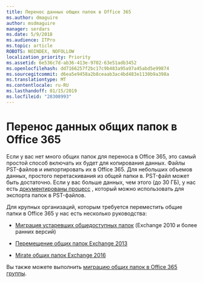 ```yaml
---
title: Перенос данных общих папок в Office 365
ms.author: dmaguire
author: msdmaguire
manager: serdars
ms.date: 5/9/2018
ms.audience: ITPro
ms.topic: article
ROBOTS: NOINDEX, NOFOLLOW
localization_priority: Priority
ms.assetid: 6e536c7d-ab36-413e-9702-63e51adb3452
ms.openlocfilehash: dd7166257f2bc17c9b483a95a97a45abd5e99874
ms.sourcegitcommit: d6ea5e9458a2b8ceaab3ac4bd483e1130b9a398a
ms.translationtype: MT
ms.contentlocale: ru-RU
ms.lasthandoff: 01/15/2019
ms.locfileid: "28308993"
---
```

# <a name="migrate-public-folder-data-to-office-365"></a>Перенос данных общих папок в Office 365

Если у вас нет много общих папок для переноса в Office 365, это самый простой способ включать их будет для копирования данных. Файлы PST-файлов и импортировать их в Office 365. Для небольших объемов данных, простого перетаскивания из общей папки в. PST-файл может быть достаточно. Если у вас больше данных, чем этого (до 30 ГБ), у нас есть [документированы процесс](https://technet.microsoft.com/library/dn874017%28v=exchg.150%29.aspx) , который можно использовать для экспорта папок в PST-файлов. 
  
Для крупных организаций, которым требуется переместить общие папки в Office 365 у нас есть несколько руководства:
  
- [Миграция устаревших общедоступных папок](https://technet.microsoft.com/en-us/library/dn874017%28v=exchg.150%29.aspx) (Exchange 2010 и более ранних версий) 
    
- [Перемещение общих папок Exchange 2013](https://technet.microsoft.com/library/mt798260%28v=exchg.150%29.aspx)
    
- [Mirate общих папок Exchange 2016](https://technet.microsoft.com/library/mt798260%28v=exchg.160%29.aspx)
    
Вы также можете выполнить [миграцию общих папок в Office 365 группы](https://technet.microsoft.com/library/mt843872%28v=exchg.150%29.aspx).
  

